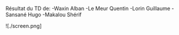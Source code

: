 Résultat du TD de: 
-Waxin Alban
-Le Meur Quentin
-Lorin Guillaume
-Sansané Hugo
-Makalou Shérif

![./screen.png]

